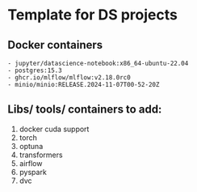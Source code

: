 # Template for DS projects

## Docker containers
    - jupyter/datascience-notebook:x86_64-ubuntu-22.04
    - postgres:15.3
    - ghcr.io/mlflow/mlflow:v2.18.0rc0
    - minio/minio:RELEASE.2024-11-07T00-52-20Z

## Libs/ tools/ containers to add:

1) docker cuda support 
2) torch
3) optuna
4) transformers
5) airflow
6) pyspark
7) dvc